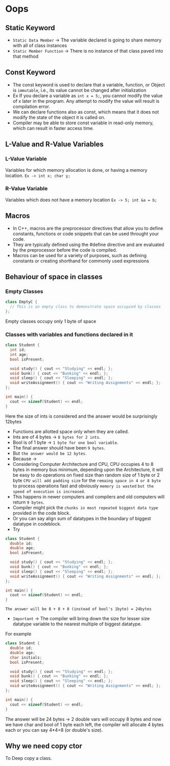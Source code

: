 # Oops

## Static Keyword

- `Static Data Member` -> The variable declared is going to share memory with all of class instances
- `Static Member Function` -> There is no instance of that class paved into that method

## Const Keyword

- The const keyword is used to declare that a variable, function, or Object is `immutable`, i.e., its value cannot be changed after initialization
- Ex If you declare a variable as `int x = 5;`, you cannot modify the value of x later in the program. Any attempt to modify the value will result is compilation error.
- We can declare functions also as const, which means that it does not modify the state of the object it is called on.
- Compiler may be able to store const variable in read-only memory, which can result in faster access time.

## L-Value and R-Value Variables

### L-Value Variable

Variables for which memory allocation is done, or having a memory location.
`Ex -> int x; char y;`

### R-Value Variable

Variables which does not have a memory location
`Ex -> 5; int &a = b;`

## Macros

- In C++, macros are the preprocessor directives that allow you to define constants, functions or code snippets that can be used throught your code.
- They are typically defined using the #define directive and are evaluated by the preprocessor before the code is compiled.
- Macros can be used for a variety of purposes, such as defining constants or creating shorthand for commonly used expressions

## Behaviour of space in classes

### Empty Classes

```c++
class EmptyC {
  // This is an empty class to demonstrate space occupied by classes
};
```

Empty classes occupy only 1 byte of space

### Classes with variables and functions declared in it

```c++
class Student {
  int id;
  int age;
  bool isPresent;

  void study() { cout << "Studying" << endl; };
  void bunk() { cout << "Bunking" << endl; };
  void sleep() { cout << "Sleeping" << endl; };
  void writeAssignment() { cout << "Writing Assignments" << endl; };
};

int main() {
  cout << sizeof(Student) << endl;
}
```

Here the size of ints is considered and the answer would be surprisingly 12bytes

- Functions are allotted space only when they are called.
- Ints are of 4 bytes -> `8 bytes for 2 ints`.
- Bool is of 1 byte -> `1 byte for one bool variable`.
- The final answer should have been `9 bytes`.
- But `the answer would be 12 bytes`.
- Because ->
- Considering Computer Architecture and CPU, CPU occupies 4 to 8 bytes in memory bus minimum,
depending upon the Architecture, it will be easy to do operations on fixed size than random size of 1 byte or 2 byte `CPU will add padding size` for the `remaing space in 4 or 8 byte` to process operations fast and obviously `memory is wasted` `but the speed of execution is increased`.
- This happens in newer computers and compilers and old computers will return `9 bytes`.
- Compiler might pick the `chunks in most repeated biggest data type` provided in the code block.
- Or you can say align sum of datatypes in the boundary of biggest datatype in codeblock.
- Try

```c++
class Student {
  double id;
  double age;
  bool isPresent;

  void study() { cout << "Studying" << endl; };
  void bunk() { cout << "Bunking" << endl; };
  void sleep() { cout << "Sleeping" << endl; };
  void writeAssignment() { cout << "Writing Assignments" << endl; };
};

int main() {
  cout << sizeof(Student) << endl;
}
```

`The answer will be 8 + 8 + 8 (instead of bool's 1byte) = 24bytes`

- `Important` -> The compiler will bring down the size for lesser size datatype variable to the nearest multiple of biggest datatype.

For example

```c++
class Student {
  double id;
  double age;
  char initials;
  bool isPresent;

  void study() { cout << "Studying" << endl; };
  void bunk() { cout << "Bunking" << endl; };
  void sleep() { cout << "Sleeping" << endl; };
  void writeAssignment() { cout << "Writing Assignments" << endl; };
};

int main() {
  cout << sizeof(Student) << endl;
}
```

The answer will be 24 bytes -> 2 double vars will occupy 8 bytes and now we have char and bool of 1 byte each left, the compiler will allocate 4 bytes each or you can say 4*4=8 (or double's size).

## Why we need copy ctor

To Deep copy a class.
